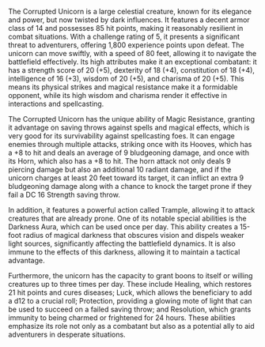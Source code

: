 The Corrupted Unicorn is a large celestial creature, known for its elegance and power, but now twisted by dark influences. It features a decent armor class of 14 and possesses 85 hit points, making it reasonably resilient in combat situations. With a challenge rating of 5, it presents a significant threat to adventurers, offering 1,800 experience points upon defeat. The unicorn can move swiftly, with a speed of 80 feet, allowing it to navigate the battlefield effectively. Its high attributes make it an exceptional combatant: it has a strength score of 20 (+5), dexterity of 18 (+4), constitution of 18 (+4), intelligence of 16 (+3), wisdom of 20 (+5), and charisma of 20 (+5). This means its physical strikes and magical resistance make it a formidable opponent, while its high wisdom and charisma render it effective in interactions and spellcasting.

The Corrupted Unicorn has the unique ability of Magic Resistance, granting it advantage on saving throws against spells and magical effects, which is very good for its survivability against spellcasting foes. It can engage enemies through multiple attacks, striking once with its Hooves, which has a +8 to hit and deals an average of 9 bludgeoning damage, and once with its Horn, which also has a +8 to hit. The horn attack not only deals 9 piercing damage but also an additional 10 radiant damage, and if the unicorn charges at least 20 feet toward its target, it can inflict an extra 9 bludgeoning damage along with a chance to knock the target prone if they fail a DC 16 Strength saving throw.

In addition, it features a powerful action called Trample, allowing it to attack creatures that are already prone. One of its notable special abilities is the Darkness Aura, which can be used once per day. This ability creates a 15-foot radius of magical darkness that obscures vision and dispels weaker light sources, significantly affecting the battlefield dynamics. It is also immune to the effects of this darkness, allowing it to maintain a tactical advantage.

Furthermore, the unicorn has the capacity to grant boons to itself or willing creatures up to three times per day. These include Healing, which restores 21 hit points and cures diseases; Luck, which allows the beneficiary to add a d12 to a crucial roll; Protection, providing a glowing mote of light that can be used to succeed on a failed saving throw; and Resolution, which grants immunity to being charmed or frightened for 24 hours. These abilities emphasize its role not only as a combatant but also as a potential ally to aid adventurers in desperate situations.